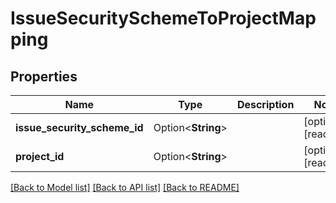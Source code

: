 # IssueSecuritySchemeToProjectMapping

## Properties

Name | Type | Description | Notes
------------ | ------------- | ------------- | -------------
**issue_security_scheme_id** | Option<**String**> |  | [optional][readonly]
**project_id** | Option<**String**> |  | [optional][readonly]

[[Back to Model list]](../README.md#documentation-for-models) [[Back to API list]](../README.md#documentation-for-api-endpoints) [[Back to README]](../README.md)


